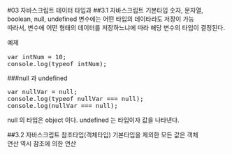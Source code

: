 #03 자바스크립트 테이터 타입과 
##3.1 자바스크립트 기본타입
숫자, 문자열, boolean, null, undefined
변수에는 어떤 타입의 데이타라도 저장이 가능 <br>
따라서, 변수에 어떤 형태의 데이터를 저장하느냐에 따라 해당 변수의 타입이 결정된다.

<pre>
예제

var intNum = 10;
console.log(typeof intNum);
</pre>
###null 과 undefined
<pre>
var nullVar = null;
console.log(typeof nullVar === null);
console.log(nullVar === null);
</pre>
null 의 타입은 object 이다.
undefined 는 타입이자 값을 나타낸다.

##3.2 자바스크립트 참조타입(객체타입)
기본타입을 제외한 모든 값은 객체<br>
연산 역시 참조에 의한 연산
